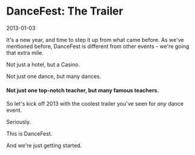 # DanceFest: The Trailer
2013-01-03

It's a new year, and time to step it up from what came before.  As we've mentioned before, DanceFest is different from other events - we're going that extra mile.

<p>Not just a hotel, but a Casino.</p>

<p>Not just one dance, but many dances.</p>

#### Not just one top-notch teacher, but many famous teachers.

So let's kick off 2013 with the coolest trailer you've seen for *any* dance event.

Seriously.

This is DanceFest.

And we're just getting started.
